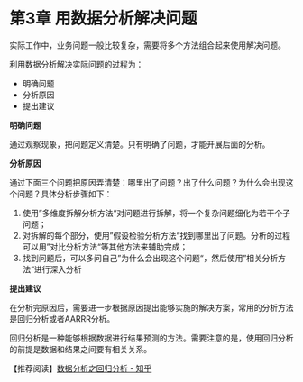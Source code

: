 # 第3章 用数据分析解决问题

实际工作中，业务问题一般比较复杂，需要将多个方法组合起来使用解决问题。

利用数据分析解决实际问题的过程为：

- 明确问题
- 分析原因
- 提出建议

**明确问题**

通过观察现象，把问题定义清楚。只有明确了问题，才能开展后面的分析。

**分析原因**

通过下面三个问题把原因弄清楚：哪里出了问题？出了什么问题？为什么会出现这个问题？具体分析步骤如下：

1. 使用”多维度拆解分析方法“对问题进行拆解，将一个复杂问题细化为若干个子问题；
2. 对拆解的每个部分，使用”假设检验分析方法“找到哪里出了问题。分析的过程可以用”对比分析方法“等其他方法来辅助完成；
3. 找到问题后，可以多问自己”为什么会出现这个问题“，然后使用”相关分析方法“进行深入分析

**提出建议**

在分析完原因后，需要进一步根据原因提出能够实施的解决方案，常用的分析方法是回归分析或者AARRR分析。

回归分析是一种能够根据数据进行结果预测的方法。需要注意的是，使用回归分析的前提是数据和结果之间要有相关关系。

【推荐阅读】[数据分析之回归分析 - 知乎](https://zhuanlan.zhihu.com/p/419072227)